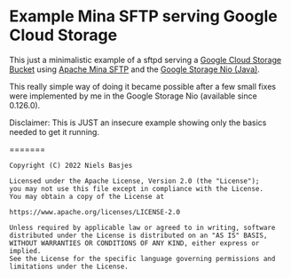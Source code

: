 # Example Mina SFTP serving Google Cloud Storage
This just a minimalistic example of a sftpd serving a [Google Cloud Storage Bucket](https://cloud.google.com/storage) using [Apache Mina SFTP](https://github.com/apache/mina-sshd) and the [Google Storage Nio (Java)](https://github.com/googleapis/java-storage-nio).

This really simple way of doing it became possible after a few small fixes were implemented by me in the Google Storage Nio (available since 0.126.0).

Disclaimer: This is JUST an insecure example showing only the basics needed to get it running.

=======

    Copyright (C) 2022 Niels Basjes

    Licensed under the Apache License, Version 2.0 (the "License");
    you may not use this file except in compliance with the License.
    You may obtain a copy of the License at

    https://www.apache.org/licenses/LICENSE-2.0

    Unless required by applicable law or agreed to in writing, software
    distributed under the License is distributed on an "AS IS" BASIS,
    WITHOUT WARRANTIES OR CONDITIONS OF ANY KIND, either express or implied.
    See the License for the specific language governing permissions and
    limitations under the License.
